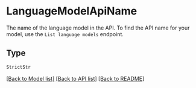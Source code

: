 # LanguageModelApiName

The name of the language model in the API. To find the API name for your model, use the `List language models`
endpoint.


## Type
```python
StrictStr
```


[[Back to Model list]](../../../README.md#models-v1-link) [[Back to API list]](../../README.md#documentation-for-api-endpoints) [[Back to README]](../../README.md)
